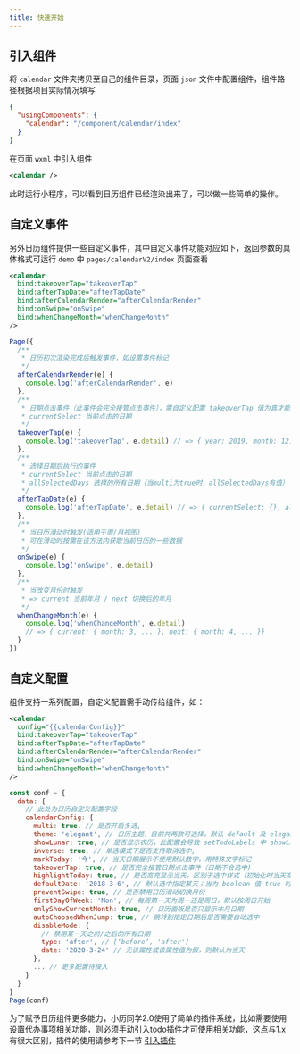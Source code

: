 ```yaml
---
title: 快速开始
---
```


## 引入组件

将 `calendar` 文件夹拷贝至自己的组件目录，页面 `json` 文件中配置组件，组件路径根据项目实际情况填写

``` json {3}
{
  "usingComponents": {
    "calendar": "/component/calendar/index"
  }
}
```

在页面 `wxml` 中引入组件

```xml
<calendar />
```

此时运行小程序，可以看到日历组件已经渲染出来了，可以做一些简单的操作。

## 自定义事件

另外日历组件提供一些自定义事件，其中自定义事件功能对应如下，返回参数的具体格式可运行 `demo` 中 `pages/calendarV2/index` 页面查看

``` xml {2-6}
<calendar
  bind:takeoverTap="takeoverTap"
  bind:afterTapDate="afterTapDate"
  bind:afterCalendarRender="afterCalendarRender"
  bind:onSwipe="onSwipe"
  bind:whenChangeMonth="whenChangeMonth"
/>
```

```js
Page({
  /**
   * 日历初次渲染完成后触发事件，如设置事件标记
   */
  afterCalendarRender(e) {
    console.log('afterCalendarRender', e)
  },
  /**
   * 日期点击事件（此事件会完全接管点击事件），需自定义配置 takeoverTap 值为真才能生效
   * currentSelect 当前点击的日期
   */
  takeoverTap(e) {
    console.log('takeoverTap', e.detail) // => { year: 2019, month: 12, day: 3, ...}
  },
  /**
   * 选择日期后执行的事件
   * currentSelect 当前点击的日期
   * allSelectedDays 选择的所有日期（当multi为true时，allSelectedDays有值）
   */
  afterTapDate(e) {
    console.log('afterTapDate', e.detail) // => { currentSelect: {}, allSelectedDays: [] }
  },
  /**
   * 当日历滑动时触发(适用于周/月视图)
   * 可在滑动时按需在该方法内获取当前日历的一些数据
   */
  onSwipe(e) {
    console.log('onSwipe', e.detail)
  },
  /**
   * 当改变月份时触发
   * => current 当前年月 / next 切换后的年月
   */
  whenChangeMonth(e) {
    console.log('whenChangeMonth', e.detail)
    // => { current: { month: 3, ... }, next: { month: 4, ... }}
  }
})
```


## 自定义配置

组件支持一系列配置，自定义配置需手动传给组件，如：

``` xml {2}
<calendar
  config="{{calendarConfig}}"
  bind:takeoverTap="takeoverTap"
  bind:afterTapDate="afterTapDate"
  bind:afterCalendarRender="afterCalendarRender"
  bind:onSwipe="onSwipe"
  bind:whenChangeMonth="whenChangeMonth"
/>
```

```js
const conf = {
  data: {
    // 此处为日历自定义配置字段
    calendarConfig: {
      multi: true, // 是否开启多选,
      theme: 'elegant', // 日历主题，目前共两款可选择，默认 default 及 elegant，自定义主题在 theme 文件夹扩展
      showLunar: true, // 是否显示农历，此配置会导致 setTodoLabels 中 showLabelAlways 配置失效
      inverse: true, // 单选模式下是否支持取消选中,
      markToday: '今', // 当天日期展示不使用默认数字，用特殊文字标记
      takeoverTap: true, // 是否完全接管日期点击事件（日期不会选中)
      highlightToday: true, // 是否高亮显示当天，区别于选中样式（初始化时当天高亮并不代表已选中当天）
      defaultDate: '2018-3-6', // 默认选中指定某天；当为 boolean 值 true 时则默认选中当天，非真值则在初始化时不自动选中日期，
      preventSwipe: true, // 是否禁用日历滑动切换月份
      firstDayOfWeek: 'Mon', // 每周第一天为周一还是周日，默认按周日开始
      onlyShowCurrentMonth: true, // 日历面板是否只显示本月日期
      autoChoosedWhenJump: true, // 跳转到指定日期后是否需要自动选中
      disableMode: {
        // 禁用某一天之前/之后的所有日期
        type: 'after', // [‘before’, 'after']
        date: '2020-3-24' // 无该属性或该属性值为假，则默认为当天
      },
      ... // 更多配置待接入
    }
  }
}
Page(conf)
```
为了赋予日历组件更多能力，小历同学2.0使用了简单的插件系统，比如需要使用设置代办事项相关功能，则必须手动引入todo插件才可使用相关功能，这点与1.x有很大区别，插件的使用请参考下一节 [引入插件](./plugin.md)
